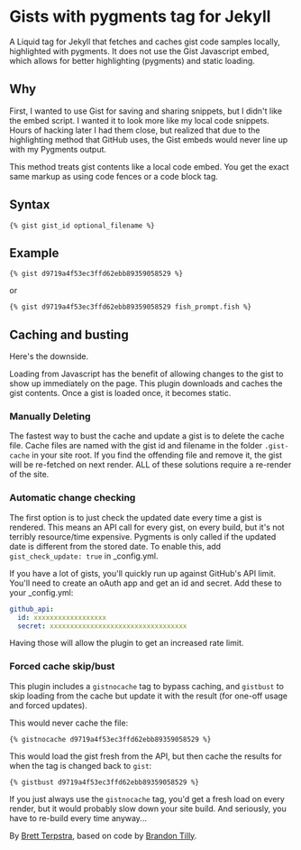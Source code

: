# Gists with pygments tag for Jekyll

A Liquid tag for Jekyll that fetches and caches gist code samples locally, highlighted with pygments. It does not use the Gist Javascript embed, which allows for better highlighting (pygments) and static loading.

## Why

First, I wanted to use Gist for saving and sharing snippets, but I didn't like the embed script. I wanted it to look more like my local code snippets. Hours of hacking later I had them close, but realized that due to the highlighting method that GitHub uses, the Gist embeds would never line up with my Pygments output.

This method treats gist contents like a local code embed. You get the exact same markup as using code fences or a code block tag.


## Syntax 

    {% gist gist_id optional_filename %}

## Example

    {% gist d9719a4f53ec3ffd62ebb89359058529 %}

or

    {% gist d9719a4f53ec3ffd62ebb89359058529 fish_prompt.fish %}

## Caching and busting

Here's the downside.

Loading from Javascript has the benefit of allowing changes to the gist to show up immediately on the page. This plugin downloads and caches the gist contents. Once a gist is loaded once, it becomes static.

### Manually Deleting

The fastest way to bust the cache and update a gist is to delete the cache file. Cache files are named with the gist id and filename in the folder `.gist-cache` in your site root. If you find the offending file and remove it, the gist will be re-fetched on next render. ALL of these solutions require a re-render of the site.

### Automatic change checking

The first option is to just check the updated date every time a gist is rendered. This means an API call for every gist, on every build, but it's not terribly resource/time expensive. Pygments is only called if the updated date is different from the stored date. To enable this, add `gist_check_update: true` in _config.yml.

If you have a lot of gists, you'll quickly run up against GitHub's API limit. You'll need to create an oAuth app and get an id and secret. Add these to your _config.yml:

```yaml
github_api:
  id: xxxxxxxxxxxxxxxxxx
  secret: xxxxxxxxxxxxxxxxxxxxxxxxxxxxxxxxxx
```

Having those will allow the plugin to get an increased rate limit.

### Forced cache skip/bust

This plugin includes a `gistnocache` tag to bypass caching, and `gistbust` to skip loading from the cache but update it with the result (for one-off usage and forced updates).

This would never cache the file:

    {% gistnocache d9719a4f53ec3ffd62ebb89359058529 %}

This would load the gist fresh from the API, but then cache the results for when the tag is changed back to `gist`:

    {% gistbust d9719a4f53ec3ffd62ebb89359058529 %}

If you just always use the `gistnocache` tag, you'd get a fresh load on every render, but it would probably slow down your site build. And seriously, you have to re-build every time anyway...


By [Brett Terpstra](http://brettterpstra.com), based on code by [Brandon Tilly](http://brandontilley.com/2011/01/31/gist-tag-for-jekyll.html).

